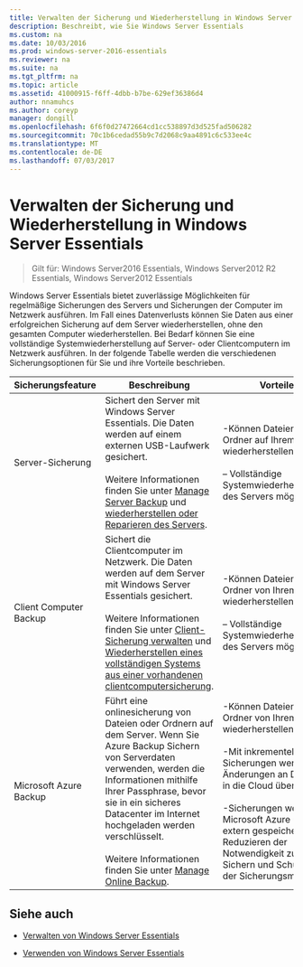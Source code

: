 ```yaml
---
title: Verwalten der Sicherung und Wiederherstellung in Windows Server Essentials
description: Beschreibt, wie Sie Windows Server Essentials
ms.custom: na
ms.date: 10/03/2016
ms.prod: windows-server-2016-essentials
ms.reviewer: na
ms.suite: na
ms.tgt_pltfrm: na
ms.topic: article
ms.assetid: 41000915-f6ff-4dbb-b7be-629ef36386d4
author: nnamuhcs
ms.author: coreyp
manager: dongill
ms.openlocfilehash: 6f6f0d27472664cd1cc538897d3d525fad506282
ms.sourcegitcommit: 70c1b6cedad55b9c7d2068c9aa4891c6c533ee4c
ms.translationtype: MT
ms.contentlocale: de-DE
ms.lasthandoff: 07/03/2017
---
```

# <a name="manage-backup-and-restore-in-windows-server-essentials"></a>Verwalten der Sicherung und Wiederherstellung in Windows Server Essentials

>Gilt für: Windows Server2016 Essentials, Windows Server2012 R2 Essentials, Windows Server2012 Essentials
 
 Windows Server Essentials bietet zuverlässige Möglichkeiten für regelmäßige Sicherungen des Servers und Sicherungen der Computer im Netzwerk ausführen. Im Fall eines Datenverlusts können Sie Daten aus einer erfolgreichen Sicherung auf dem Server wiederherstellen, ohne den gesamten Computer wiederherstellen. Bei Bedarf können Sie eine vollständige Systemwiederherstellung auf Server- oder Clientcomputern im Netzwerk ausführen. In der folgende Tabelle werden die verschiedenen Sicherungsoptionen für Sie und ihre Vorteile beschrieben.  
  
|Sicherungsfeature|Beschreibung|Vorteile|  
|--------------------|-----------------|----------------|  
|Server-Sicherung|Sichert den Server mit Windows Server Essentials. Die Daten werden auf einem externen USB-Laufwerk gesichert.<br /><br /> Weitere Informationen finden Sie unter [Manage Server Backup](Manage-Server-Backup-in-Windows-Server-Essentials.md) und [wiederherstellen oder Reparieren des Servers](Restore-or-repair-your-server-running-Windows-Server-Essentials.md).|-Können Dateien und Ordner auf Ihrem Server wiederherstellen.<br /><br /> – Vollständige Systemwiederherstellung des Servers möglich.|  
|Client Computer Backup|Sichert die Clientcomputer im Netzwerk. Die Daten werden auf dem Server mit Windows Server Essentials gesichert.<br /><br /> Weitere Informationen finden Sie unter [Client-Sicherung verwalten](Manage-Client-Computer-Backup-in-Windows-Server-Essentials.md) und [Wiederherstellen eines vollständigen Systems aus einer vorhandenen clientcomputersicherung](Restore-a-full-system-from-an-existing-client-computer-backup.md).|-Können Dateien und Ordner von Ihrem Server wiederherstellen.<br /><br /> – Vollständige Systemwiederherstellung des Servers möglich.|  
| Microsoft Azure Backup|Führt eine onlinesicherung von Dateien oder Ordnern auf dem Server. Wenn Sie Azure Backup Sichern von Serverdaten verwenden, werden die Informationen mithilfe Ihrer Passphrase, bevor sie in ein sicheres Datacenter im Internet hochgeladen werden verschlüsselt.<br /><br /> Weitere Informationen finden Sie unter [Manage Online Backup](Manage-Online-Backup-in-Windows-Server-Essentials.md).|-Können Dateien und Ordner von Ihrem Server wiederherstellen.<br /><br /> -Mit inkrementellen Sicherungen werden nur Änderungen an Dateien in die Cloud übertragen.<br /><br /> -Sicherungen werden in Microsoft Azure und sind extern gespeichert Reduzieren der Notwendigkeit zum Sichern und Schützen der Sicherungsmedien.|  
  
## <a name="see-also"></a>Siehe auch  
  
-   [Verwalten von Windows Server Essentials](Manage-Windows-Server-Essentials.md)  
  
-   [Verwenden von Windows Server Essentials](../use/Use-Windows-Server-Essentials.md)
